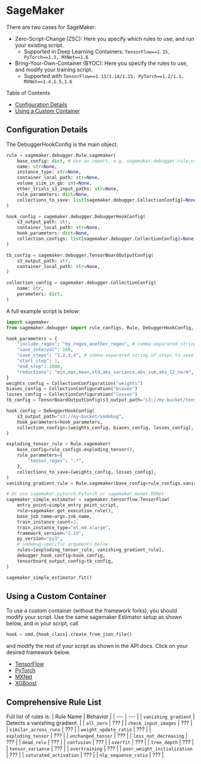 # SageMaker

There are two cases for SageMaker:
- Zero-Script-Change (ZSC): Here you specify which rules to use, and run your existing script.
    - Supported in Deep Learning Containers: `TensorFlow==1.15, PyTorch==1.3, MXNet==1.6`
- Bring-Your-Own-Container (BYOC): Here you specify the rules to use, and modify your training script.
    - Supported with `TensorFlow==1.13/1.14/1.15, PyTorch==1.2/1.3, MXNet==1.4,1.5,1.6`

Table of Contents
- [Configuration Details](#version-support)
- [Using a Custom Container](#byoc-example)

## Configuration Details
The DebuggerHookConfig is the main object.

```python
rule = sagemaker.debugger.Rule.sagemaker(
    base_config: dict, # Use an import, e.g. sagemaker.debugger.rule_configs.exploding_tensor()
    name: str=None,
    instance_type: str=None,
    container_local_path: str=None,
    volume_size_in_gb: int=None,
    other_trials_s3_input_paths: str=None,
    rule_parameters: dict=None,
    collections_to_save: list[sagemaker.debugger.CollectionConfig]=None,
)
```

```python
hook_config = sagemaker.debugger.DebuggerHookConfig(
    s3_output_path: str,
    container_local_path: str=None,
    hook_parameters: dict=None,
    collection_configs: list[sagemaker.debugger.CollectionConfig]=None,
)
```

```python
tb_config = sagemaker.debugger.TensorBoardOutputConfig(
    s3_output_path: str,
    container_local_path: str=None,
)
```

```python
collection_config = sagemaker.debugger.CollectionConfig(
    name: str,
    parameters: dict,
)
```

A full example script is below:
```python
import sagemaker
from sagemaker.debugger import rule_configs, Rule, DebuggerHookConfig, TensorBoardOutputConfig, CollectionConfig

hook_parameters = {
    "include_regex": "my_regex,another_regex", # comma-separated string of regexes
    "save_interval": 100,
    "save_steps": "1,2,3,4", # comma-separated string of steps to save
    "start_step": 1,
    "end_step": 2000,
    "reductions": "min,max,mean,std,abs_variance,abs_sum,abs_l2_norm",
}
weights_config = CollectionConfiguration("weights")
biases_config = CollectionConfiguration("biases")
losses_config = CollectionConfiguration("losses")
tb_config = TensorBoardOutputConfig(s3_output_path="s3://my-bucket/tensorboard")

hook_config = DebuggerHookConfig(
    s3_output_path="s3://my-bucket/smdebug",
    hook_parameters=hook_parameters,
    collection_configs=[weights_config, biases_config, losses_config],
)

exploding_tensor_rule = Rule.sagemaker(
    base_config=rule_configs.exploding_tensor(),
    rule_parameters={
        "tensor_regex": ".*",
    },
    collections_to_save=[weights_config, losses_config],
)
vanishing_gradient_rule = Rule.sagemaker(base_config=rule_configs.vanishing_gradient())

# Or use sagemaker.pytorch.PyTorch or sagemaker.mxnet.MXNet
sagemaker_simple_estimator = sagemaker.tensorflow.TensorFlow(
    entry_point=simple_entry_point_script,
    role=sagemaker.get_execution_role(),
    base_job_name=args.job_name,
    train_instance_count=1,
    train_instance_type="ml.m4.xlarge",
    framework_version="1.15",
    py_version="py3",
    # smdebug-specific arguments below
    rules=[exploding_tensor_rule, vanishing_gradient_rule],
    debugger_hook_config=hook_config,
    tensorboard_output_config=tb_config,
)

sagemaker_simple_estimator.fit()
```

## Using a Custom Container
To use a custom container (without the framework forks), you should modify your script.
Use the same sagemaker Estimator setup as shown below, and in your script, call

```python
hook = smd.{hook_class}.create_from_json_file()
```

and modify the rest of your script as shown in the API docs. Click on your desired framework below.
- [TensorFlow](https://link.com)
- [PyTorch](https://link.com)
- [MXNet](https://link.com)
- [XGBoost](https://link.com)


## Comprehensive Rule List
Full list of rules is:
| Rule Name | Behavior |
| --- | --- |
| `vanishing_gradient` | Detects a vanishing gradient. |
| `all_zero` | ??? |
| `check_input_images` | ??? |
| `similar_across_runs` | ??? |
| `weight_update_ratio` | ??? |
| `exploding_tensor` | ??? |
| `unchanged_tensor` | ??? |
| `loss_not_decreasing` | ??? |
| `dead_relu` | ??? |
| `confusion` | ??? |
| `overfit` | ??? |
| `tree_depth` | ??? |
| `tensor_variance` | ??? |
| `overtraining` | ??? |
| `poor_weight_initialization` | ??? |
| `saturated_activation` | ??? |
| `nlp_sequence_ratio` | ??? |
